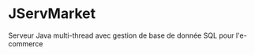 JServMarket
===========

Serveur Java multi-thread avec gestion de base de donnée SQL pour l'e-commerce
